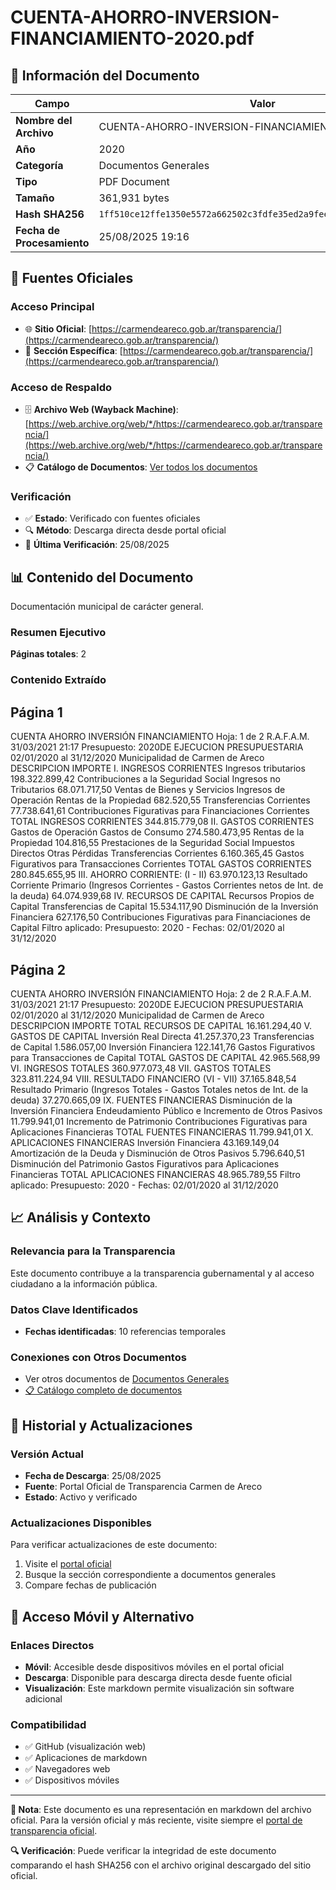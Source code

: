# CUENTA-AHORRO-INVERSION-FINANCIAMIENTO-2020.pdf

## 📄 Información del Documento

| Campo | Valor |
|-------|--------|
| **Nombre del Archivo** | CUENTA-AHORRO-INVERSION-FINANCIAMIENTO-2020.pdf |
| **Año** | 2020 |
| **Categoría** | Documentos Generales |
| **Tipo** | PDF Document |
| **Tamaño** | 361,931 bytes |
| **Hash SHA256** | `1ff510ce12ffe1350e5572a662502c3fdfe35ed2a9fee0a5c3552ad22911c64f` |
| **Fecha de Procesamiento** | 25/08/2025 19:16 |

## 🔗 Fuentes Oficiales

### Acceso Principal
- 🌐 **Sitio Oficial**: [https://carmendeareco.gob.ar/transparencia/](https://carmendeareco.gob.ar/transparencia/)
- 📁 **Sección Específica**: [https://carmendeareco.gob.ar/transparencia/](https://carmendeareco.gob.ar/transparencia/)

### Acceso de Respaldo
- 🗄️ **Archivo Web (Wayback Machine)**: [https://web.archive.org/web/*/https://carmendeareco.gob.ar/transparencia/](https://web.archive.org/web/*/https://carmendeareco.gob.ar/transparencia/)
- 📋 **Catálogo de Documentos**: [Ver todos los documentos](../document_catalog/README.md)

### Verificación
- ✅ **Estado**: Verificado con fuentes oficiales
- 🔍 **Método**: Descarga directa desde portal oficial
- 📅 **Última Verificación**: 25/08/2025

## 📊 Contenido del Documento

Documentación municipal de carácter general.

### Resumen Ejecutivo

**Páginas totales**: 2

### Contenido Extraído

## Página 1

CUENTA AHORRO INVERSIÓN FINANCIAMIENTO Hoja: 1 de 2 R.A.F.A.M.
31/03/2021 21:17
Presupuesto: 2020DE EJECUCION PRESUPUESTARIA 
02/01/2020 al 31/12/2020
Municipalidad de
Carmen de Areco
DESCRIPCION IMPORTE
I. INGRESOS CORRIENTES
Ingresos tributarios 198.322.899,42
Contribuciones a la Seguridad Social
Ingresos no Tributarios 68.071.717,50
Ventas de Bienes y Servicios
Ingresos de Operación
Rentas de la Propiedad 682.520,55
Transferencias Corrientes 77.738.641,61
Contribuciones Figurativas para Financiaciones Corrientes
TOTAL  INGRESOS CORRIENTES 344.815.779,08
II. GASTOS CORRIENTES
Gastos de Operación
Gastos de Consumo 274.580.473,95
Rentas de la Propiedad 104.816,55
Prestaciones de la Seguridad Social
Impuestos Directos
Otras Pérdidas
Transferencias Corrientes 6.160.365,45
Gastos Figurativos para Transacciones Corrientes
TOTAL  GASTOS CORRIENTES 280.845.655,95
III. AHORRO CORRIENTE: (I - II) 63.970.123,13
Resultado Corriente Primario (Ingresos Corrientes - Gastos Corrientes netos de Int. de la deuda) 64.074.939,68
IV. RECURSOS DE CAPITAL
Recursos Propios de Capital
Transferencias de Capital 15.534.117,90
Disminución de la Inversión Financiera 627.176,50
Contribuciones Figurativas para Financiaciones de Capital
Filtro aplicado: Presupuesto: 2020 -  Fechas: 02/01/2020 al 31/12/2020

## Página 2

CUENTA AHORRO INVERSIÓN FINANCIAMIENTO Hoja: 2 de 2 R.A.F.A.M.
31/03/2021 21:17
Presupuesto: 2020DE EJECUCION PRESUPUESTARIA 
02/01/2020 al 31/12/2020
Municipalidad de
Carmen de Areco
DESCRIPCION IMPORTE
TOTAL  RECURSOS DE CAPITAL 16.161.294,40
V. GASTOS DE CAPITAL
Inversión Real Directa 41.257.370,23
Transferencias de Capital 1.586.057,00
Inversión Financiera 122.141,76
Gastos Figurativos para Transacciones de Capital
TOTAL  GASTOS DE CAPITAL 42.965.568,99
VI. INGRESOS TOTALES 360.977.073,48
VII. GASTOS TOTALES 323.811.224,94
VIII. RESULTADO FINANCIERO (VI - VII) 37.165.848,54
Resultado Primario (Ingresos Totales - Gastos Totales netos de Int. de la deuda) 37.270.665,09
IX. FUENTES FINANCIERAS
Disminución de la Inversión Financiera
Endeudamiento Público e Incremento de Otros Pasivos 11.799.941,01
Incremento de Patrimonio
Contribuciones Figurativas para Aplicaciones Financieras
TOTAL  FUENTES FINANCIERAS 11.799.941,01
X. APLICACIONES FINANCIERAS
Inversión Financiera 43.169.149,04
Amortización de la Deuda y Disminución de Otros Pasivos 5.796.640,51
Disminución del Patrimonio
Gastos Figurativos para Aplicaciones Financieras
TOTAL  APLICACIONES FINANCIERAS 48.965.789,55
Filtro aplicado: Presupuesto: 2020 -  Fechas: 02/01/2020 al 31/12/2020



## 📈 Análisis y Contexto

### Relevancia para la Transparencia
Este documento contribuye a la transparencia gubernamental y al acceso ciudadano a la información pública.

### Datos Clave Identificados
- **Fechas identificadas**: 10 referencias temporales

### Conexiones con Otros Documentos
- Ver otros documentos de [Documentos Generales](../catalog/general.md)
- [📋 Catálogo completo de documentos](../document_catalog/README.md)

## 🔄 Historial y Actualizaciones

### Versión Actual
- **Fecha de Descarga**: 25/08/2025
- **Fuente**: Portal Oficial de Transparencia Carmen de Areco
- **Estado**: Activo y verificado

### Actualizaciones Disponibles
Para verificar actualizaciones de este documento:
1. Visite el [portal oficial](https://carmendeareco.gob.ar/transparencia/)
2. Busque la sección correspondiente a documentos generales
3. Compare fechas de publicación

## 📱 Acceso Móvil y Alternativo

### Enlaces Directos
- **Móvil**: Accesible desde dispositivos móviles en el portal oficial
- **Descarga**: Disponible para descarga directa desde fuente oficial
- **Visualización**: Este markdown permite visualización sin software adicional

### Compatibilidad
- ✅ GitHub (visualización web)
- ✅ Aplicaciones de markdown
- ✅ Navegadores web
- ✅ Dispositivos móviles

---

**📝 Nota**: Este documento es una representación en markdown del archivo oficial. 
Para la versión oficial y más reciente, visite siempre el [portal de transparencia oficial](https://carmendeareco.gob.ar/transparencia/).

**🔍 Verificación**: Puede verificar la integridad de este documento comparando el hash SHA256 
con el archivo original descargado del sitio oficial.
